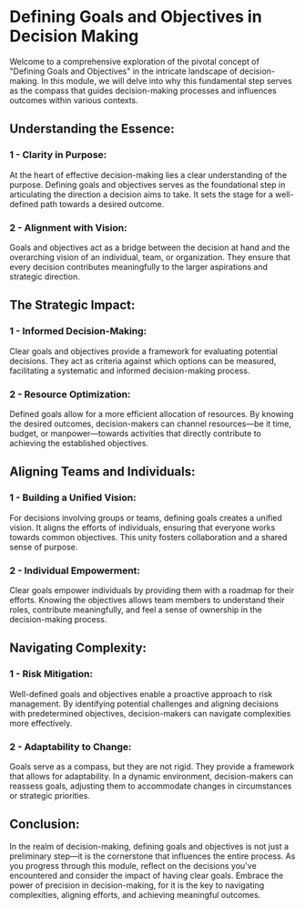 # Defining Goals and Objectives in Decision Making

Welcome to a comprehensive exploration of the pivotal concept of "Defining Goals and Objectives" in the intricate landscape of decision-making. In this module, we will delve into why this fundamental step serves as the compass that guides decision-making processes and influences outcomes within various contexts.

## Understanding the Essence:

### 1 - Clarity in Purpose:
At the heart of effective decision-making lies a clear understanding of the purpose. Defining goals and objectives serves as the foundational step in articulating the direction a decision aims to take. It sets the stage for a well-defined path towards a desired outcome.

### 2 - Alignment with Vision:
Goals and objectives act as a bridge between the decision at hand and the overarching vision of an individual, team, or organization. They ensure that every decision contributes meaningfully to the larger aspirations and strategic direction.

## The Strategic Impact:

### 1 - Informed Decision-Making:
Clear goals and objectives provide a framework for evaluating potential decisions. They act as criteria against which options can be measured, facilitating a systematic and informed decision-making process.

### 2 - Resource Optimization:
Defined goals allow for a more efficient allocation of resources. By knowing the desired outcomes, decision-makers can channel resources—be it time, budget, or manpower—towards activities that directly contribute to achieving the established objectives.

## Aligning Teams and Individuals:

### 1 - Building a Unified Vision:
For decisions involving groups or teams, defining goals creates a unified vision. It aligns the efforts of individuals, ensuring that everyone works towards common objectives. This unity fosters collaboration and a shared sense of purpose.

### 2 - Individual Empowerment:
Clear goals empower individuals by providing them with a roadmap for their efforts. Knowing the objectives allows team members to understand their roles, contribute meaningfully, and feel a sense of ownership in the decision-making process.

## Navigating Complexity:

### 1 - Risk Mitigation:
Well-defined goals and objectives enable a proactive approach to risk management. By identifying potential challenges and aligning decisions with predetermined objectives, decision-makers can navigate complexities more effectively.

### 2 - Adaptability to Change:
Goals serve as a compass, but they are not rigid. They provide a framework that allows for adaptability. In a dynamic environment, decision-makers can reassess goals, adjusting them to accommodate changes in circumstances or strategic priorities.

## Conclusion:

In the realm of decision-making, defining goals and objectives is not just a preliminary step—it is the cornerstone that influences the entire process. As you progress through this module, reflect on the decisions you've encountered and consider the impact of having clear goals. Embrace the power of precision in decision-making, for it is the key to navigating complexities, aligning efforts, and achieving meaningful outcomes.
